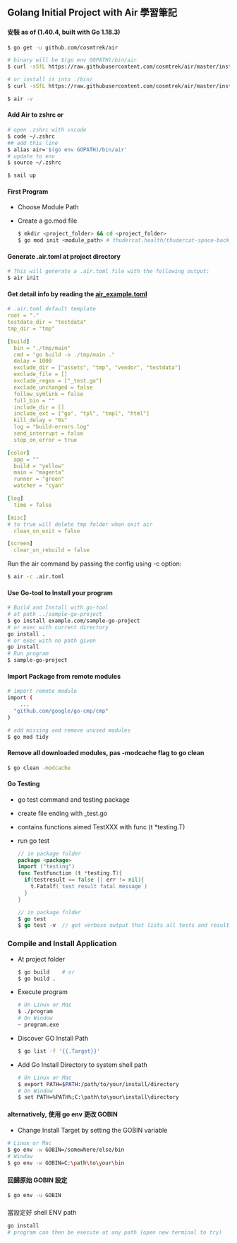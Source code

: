 ## Golang Initial Project with Air 學習筆記

#### 安裝  as of (1.40.4, built with Go 1.18.3)

```bash
$ go get -u github.com/cosmtrek/air

# binary will be $(go env GOPATH)/bin/air
$ curl -sSfL https://raw.githubusercontent.com/cosmtrek/air/master/install.sh | sh -s -- -b $(go env GOPATH)/bin

# or install it into ./bin/
$ curl -sSfL https://raw.githubusercontent.com/cosmtrek/air/master/install.sh | sh -s

$ air -v
```

#### Add Air to zshrc or
```bash
# open .zshrc with vscode
$ code ~/.zshrc
## add this line
$ alias air='$(go env GOPATH)/bin/air'
# update to env
$ source ~/.zshrc
```

```bash
$ sail up
```

#### First Program

* Choose Module Path

* Create a go.mod file

  ```bash
  $ mkdir <project_folder> && cd <project_folder>
  $ go mod init <module_path> # thudercat.health/thudercat-space-backend


  ```

#### Generate .air.toml at project directory

```bash
# This will generate a .air.toml file with the following output:
$ air init

```

#### Get detail info by reading the  [air_example.toml](https://github.com/cosmtrek/air/blob/master/air_example.toml)

```yml
# .air.toml default template
root = "."
testdata_dir = "testdata"
tmp_dir = "tmp"

[build]
  bin = "./tmp/main"
  cmd = "go build -o ./tmp/main ."
  delay = 1000
  exclude_dir = ["assets", "tmp", "vendor", "testdata"]
  exclude_file = []
  exclude_regex = ["_test.go"]
  exclude_unchanged = false
  follow_symlink = false
  full_bin = ""
  include_dir = []
  include_ext = ["go", "tpl", "tmpl", "html"]
  kill_delay = "0s"
  log = "build-errors.log"
  send_interrupt = false
  stop_on_error = true

[color]
  app = ""
  build = "yellow"
  main = "magenta"
  runner = "green"
  watcher = "cyan"

[log]
  time = false

[misc]
# to true will delete tmp folder when exit air
  clean_on_exit = false

[screen]
  clear_on_rebuild = false

```

Run the air command by passing the config using -c option:

```bash
$ air -c .air.toml
```

#### Use Go-tool to Install your program

```bash
# Build and Install with go-tool
# at path ../sample-go-project
$ go install example.com/sample-go-project
# or exec with current directory
go install .
# or exec with no path given
go install
# Run program
$ sample-go-project
```

#### Import Package from remote modules

```bash
# import remote module
import (
	...
  "github.com/google/go-cmp/cmp"
)

# add missing and remove unused modules
$ go mod tidy
```

#### Remove all downloaded modules, pas -modcache flag to go clean

```bash
$ go clean -modcache
```

#### Go Testing

* go test command and testing package

* create file ending with _test.go

* contains functions aimed TestXXX with func (t *testing.T)

* run go test

  ```go
  // in package folder
  package <package>
  import ("testing")
  func TestFunction (t *testing.T){
    if(testresult == false || err != nil){
      t.Fatalf(`test result fatal message`)
    }
  }

  // in package folder
  $ go test
  $ go test -v	// get verbose output that lists all tests and results
  ```

### Compile and Install Application

* At project folder

  ```bash
  $ go build	# or
  $ go build .
  ```

* Execute program

  ```bash
  # On Linux or Mac
  $ ./program
  # On Window
  ~ program.exe

  ```

* Discover GO Install Path

  ```bash
  $ go list -f '{{.Target}}'
  ```

* Add Go Install Directory to system shell path

  ```bash
  # On Linux or Mac
  $ export PATH=$PATH:/path/to/your/install/directory
  # On Window
  $ set PATH=%PATH%;C:\path\to\your\install\directory
  ```



#### alternatively, 使用 go env 更改 GOBIN

* Change Install Target by setting the GOBIN variable

```bash
# Linux or Mac
$ go env -w GOBIN=/somewhere/else/bin
# Window
$ go env -w GOBIN=C:\path\to\your\bin
```

#### 回歸原始 GOBIN 設定

```bash
$ go env -u GOBIN
```

####

當設定好 shell ENV path

```bash
go install
# program can then be execute at any path (open new terminal to try)
```





